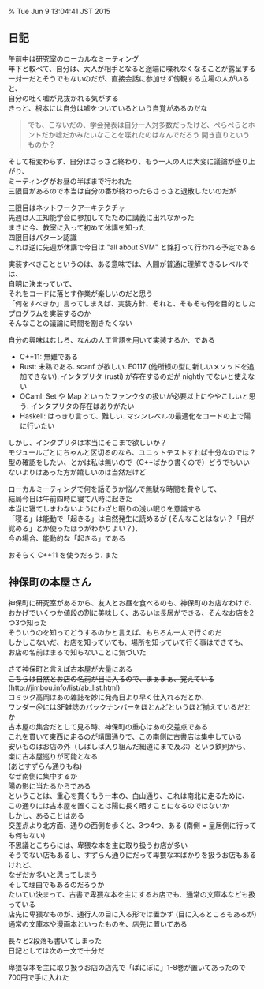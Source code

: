 % Tue Jun  9 13:04:41 JST 2015

## 日記

午前中は研究室のローカルなミーティング  
年下と較べて、自分は、大人が相手となると途端に喋れなくなることが露呈する  
一対一だとそうでもないのだが、直接会話に参加せず傍観する立場の人がいると、  
自分の吐く嘘が見抜かれる気がする  
きっと、根本には自分は嘘をついているという自覚があるのだな

> でも、こないだの、学会発表は自分一人対多数だったけど、ぺらぺらとホントだか嘘だかみたいなことを喋れたのはなんでだろう
> 開き直りというものか？

そして相変わらず、自分はさっさと終わり、もう一人の人は大変に議論が盛り上がり、  
ミーティングがお昼の半ばまで行われた  
三限目があるので本当は自分の番が終わったらさっさと退散したいのだが  

三限目はネットワークアーキテクチャ  
先週は人工知能学会に参加してたために講義に出れなかった  
まさに今、教室に入って初めて休講を知った  
四限目はパターン認識  
これは逆に先週が休講で今日は "all about SVM" と銘打って行われる予定である

実装すべきことというのは、ある意味では、人間が普通に理解できるレベルでは、  
自明に決まっていて、  
それをコードに落とす作業が楽しいのだと思う  
「何をすべきか」言ってしまえば、実装方針、それと、そもそも何を目的としたプログラムを実装するのか  
そんなことの議論に時間を割きたくない

自分の興味はむしろ、なんの人工言語を用いて実装するか、である

- C++11: 無難である
- Rust: 未熟である. scanf が欲しい. E0117 (他所様の型に新しいメソッドを追加できない). インタプリタ (rusti) が存在するのだが nightly でないと使えない
- OCaml: Set や Map といったファンクタの扱いが必要以上にややこしいと思う. インタプリタの存在はありがたい
- Haskell: はっきり言って、難しい. マシンレベルの最適化をコードの上で陽に行いたい

しかし、インタプリタは本当にそこまで欲しいか？  
モジュールごとにちゃんと区切るのなら、ユニットテストすれば十分なのでは？  
型の確認をしたい、とかは私は無いので（C++ばかり書くので）どうでもいい  
ないよりはあった方が嬉しいのは当然だけど

ローカルミーティングで何を話そうか悩んで無駄な時間を費やして、  
結局今日は午前四時に寝て八時に起きた  
本当に寝てしまわないようにわざと眠りの浅い眠りを意識する  
「寝る」は能動で「起きる」は自然発生に読めるが (そんなことはない？「目が覚める」とか使ったほうがわかりよい？)、  
今の場合、能動的な「起きる」である 

おそらく C++11 を使うだろう. また

## 神保町の本屋さん

神保町に研究室があるから、友人とお昼を食べるのも、神保町のお店なわけで、  
おかげでいくつか値段の割に美味しく、あるいは長居ができる、そんなお店を2つ3つ知った  
そういうのを知ってどうするのかと言えば、もちろん一人で行くのだ  
しかしこないだ、お店を知っていても、場所を知っていて行く事はできても、  
お店の名前はまるで知らないことに気づいた  

さて神保町と言えば古本屋が大量にある  
<strike>こちらは自然とお店の名前が目に入るので、まぁまぁ、覚えている</strike> (http://jimbou.info/list/ab_list.html)  
コミック高岡はあの雑誌を妙に発売日より早く仕入れるだとか、  
ワンダー＠にはSF雑誌のバックナンバーをほとんどというほど揃えているだとか  
古本屋の集合だとして見る時、神保町の重心はあの交差点である  
これを貫いて東西に走るのが靖国通りで、この南側に古書店は集中している  
安いものはお店の外（しばしば入り組んだ細道にまで及ぶ）という鉄則から、  
楽に古本屋巡りが可能となる  
(あとすずらん通りもね)  
なぜ南側に集中するか  
陽の影に当たるからである  
ということは、重心を貫くもう一本の、白山通り、これは南北に走るために、  
この通りには古本屋を置くことは陽に長く晒すことになるのではないか  
しかし、あることはある  
交差点より北方面、通りの西側を歩くと、3つ4つ、ある (南側 = 皇居側に行っても何もない)  
不思議とこちらには、卑猥な本を主に取り扱うお店が多い  
そうでない店もあるし、すずらん通りにだって卑猥な本ばかりを扱うお店もあるけれど、  
なぜだか多いと思ってしまう  
そして理由でもあるのだろうか  
たいてい決まって、古書で卑猥な本を主にするお店でも、通常の文庫本なども扱っている  
店先に卑猥なものが、通行人の目に入る形では置かず (目に入るところもあるが)  
通常の文庫本や漫画本といったものを、店先に置いてある  

長々と2段落も書いてしまった  
日記としては次の一文で十分だ

卑猥な本を主に取り扱うお店の店先で「ぱにぽに」1-8巻が置いてあったので700円で手に入れた

